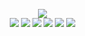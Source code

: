 <p align="center">
  <a href="../../"><img style="max-width: 2000px; max-height: 496px; width: auto; height: auto;" src="https://uwu.nya.pub/static/gh.png"></a><br>
  <a href="../../search?l=c%23"><img src="https://img.shields.io/github/languages/top/dskprt/nylium?style=for-the-badge"></a>
  <a href="LICENSE"><img src="https://img.shields.io/github/license/dskprt/nylium?style=for-the-badge"></a>
  <a href="../../actions/workflows/dotnet.yml"><img src="https://img.shields.io/github/workflow/status/dskprt/nylium/.NET?style=for-the-badge"></a>
  <a href="../../"><img src="https://img.shields.io/badge/dynamic/json?color=brightgreen&label=Minecraft&query=%24.mc_version&url=https%3A%2F%2Fuwu.nya.pub%2Fstatic%2Fnylium.json&style=for-the-badge"></a>
  <a href="../../releases"><img src="https://img.shields.io/github/v/release/dskprt/nylium?include_prereleases&style=for-the-badge"></a>
  <a href="../../releases"><img src="https://img.shields.io/github/downloads/dskprt/nylium/total?style=for-the-badge"></a>
  <br><br>
</p>

